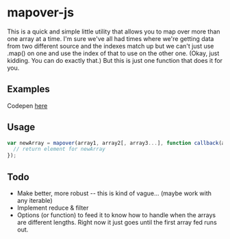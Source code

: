 # mapover-js
This is a quick and simple little utility that allows you to map over more than one array at a time. I'm sure we've all had times where we're getting data from two different source and the indexes match up but we can't just use .map() on one and use the index of that to use on the other one. (Okay, just kidding. You can do exactly that.) But this is just one function that does it for you. 

## Examples

Codepen [here](https://codepen.io/anon/pen/ZXOGyd?editors=0011)

## Usage

```javascript
var newArray = mapover(array1, array2[, array3...], function callback(arg1, arg2[, arg3...]) {
  // return element for newArray
});
```

## Todo
* Make better, more robust -- this is kind of vague... (maybe work with any iterable)
* Implement reduce & filter
* Options (or function) to feed it to know how to handle when the arrays are different lengths. Right now it just goes until the first array fed runs out. 
